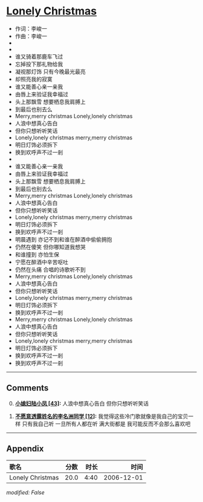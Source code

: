 # [Lonely Christmas](https://music.163.com/song?id=65646)

* 作词：李峻一
* 作曲：李峻一
*
*
* 谁又骑着那鹿车飞过
* 忘掉投下那礼物给我
* 凝视那灯饰 只有今晚最光最亮
* 却照亮我的寂寞
* 谁又能善心亲一亲我
* 由唇上来验证我幸福过
* 头上那飘雪 想要栖息我肩膊上
* 到最后也别去么
* Merry,merry christmas Lonely,lonely christmas
* 人浪中想真心告白
* 但你只想听听笑话
* Lonely,lonely christmas merry,merry christmas
* 明日灯饰必须拆下
* 换到欢呼声不过一剎
* 
* 谁又能善心亲一亲我
* 由唇上来验证我幸福过
* 头上那飘雪 想要栖息我肩膊上
* 到最后也别去么
* Merry,merry christmas Lonely,lonely christmas
* 人浪中想真心告白
* 但你只想听听笑话
* Lonely,lonely christmas merry,merry christmas
* 明日灯饰必须拆下
* 换到欢呼声不过一剎
* 明晨遇到 亦记不到和谁在醉酒中偷偷拥抱
* 仍然在傻笑 但你哪知道我想哭
* 和谁撞到 亦怕生保
* 宁愿在醉酒中辛苦呕吐
* 仍然在头痛 合唱的诗歌听不到
* Merry,merry christmas Lonely,lonely christmas
* 人浪中想真心告白
* 但你只想听听笑话
* Lonely,lonely christmas merry,merry christmas
* 明日灯饰必须拆下
* 换到欢呼声不过一剎
* Merry,merry christmas Lonely,lonely christmas
* 人浪中想真心告白
* 但你只想听听笑话
* Lonely,lonely christmas merry,merry christmas
* 明日灯饰必须拆下
* 换到欢呼声不过一剎
* 换到欢呼声不过一剎


---

## Comments
0. **[小媳妇陆小凤 \[43\]](https://music.163.com/#/user/home?id=7427955):** 人浪中想真心告白 但你只想听听笑话

1. **[不愿意透露姓名的李名洲同学 \[12\]](https://music.163.com/#/user/home?id=76354880):** 我觉得这些冷门歌就像是我自己的宝贝一样 只有我自己听 一旦所有人都在听 满大街都是 我可能反而不会那么喜欢吧



---

## Appendix

|歌名|分数|时长|时间|
|:---|:---:|---:|---:|
|Lonely Christmas|20.0|4:40|2006-12-01

*modified: False*